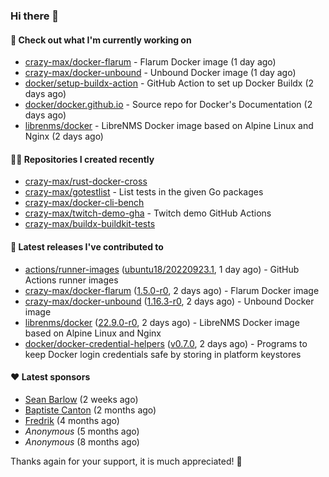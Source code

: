 ### Hi there 👋

#### 👷 Check out what I'm currently working on

- [crazy-max/docker-flarum](https://github.com/crazy-max/docker-flarum) - Flarum Docker image (1 day ago)
- [crazy-max/docker-unbound](https://github.com/crazy-max/docker-unbound) - Unbound Docker image (1 day ago)
- [docker/setup-buildx-action](https://github.com/docker/setup-buildx-action) - GitHub Action to set up Docker Buildx (2 days ago)
- [docker/docker.github.io](https://github.com/docker/docker.github.io) - Source repo for Docker&#39;s Documentation (2 days ago)
- [librenms/docker](https://github.com/librenms/docker) - LibreNMS Docker image based on Alpine Linux and Nginx (2 days ago)

#### 👨‍💻 Repositories I created recently

- [crazy-max/rust-docker-cross](https://github.com/crazy-max/rust-docker-cross)
- [crazy-max/gotestlist](https://github.com/crazy-max/gotestlist) - List tests in the given Go packages
- [crazy-max/docker-cli-bench](https://github.com/crazy-max/docker-cli-bench)
- [crazy-max/twitch-demo-gha](https://github.com/crazy-max/twitch-demo-gha) - Twitch demo GitHub Actions
- [crazy-max/buildx-buildkit-tests](https://github.com/crazy-max/buildx-buildkit-tests)

#### 🚀 Latest releases I've contributed to

- [actions/runner-images](https://github.com/actions/runner-images) ([ubuntu18/20220923.1](https://github.com/actions/runner-images/releases/tag/ubuntu18%2F20220923.1), 1 day ago) - GitHub Actions runner images
- [crazy-max/docker-flarum](https://github.com/crazy-max/docker-flarum) ([1.5.0-r0](https://github.com/crazy-max/docker-flarum/releases/tag/1.5.0-r0), 2 days ago) - Flarum Docker image
- [crazy-max/docker-unbound](https://github.com/crazy-max/docker-unbound) ([1.16.3-r0](https://github.com/crazy-max/docker-unbound/releases/tag/1.16.3-r0), 2 days ago) - Unbound Docker image
- [librenms/docker](https://github.com/librenms/docker) ([22.9.0-r0](https://github.com/librenms/docker/releases/tag/22.9.0-r0), 2 days ago) - LibreNMS Docker image based on Alpine Linux and Nginx
- [docker/docker-credential-helpers](https://github.com/docker/docker-credential-helpers) ([v0.7.0](https://github.com/docker/docker-credential-helpers/releases/tag/v0.7.0), 2 days ago) - Programs to keep Docker login credentials safe by storing in platform keystores

#### ❤️ Latest sponsors
- [Sean Barlow](https://github.com/woolrab6) (2 weeks ago)
- [Baptiste Canton](https://github.com/batmac) (2 months ago)
- [Fredrik](https://github.com/fredrikscode) (4 months ago)
- _Anonymous_ (5 months ago)
- _Anonymous_ (8 months ago)

Thanks again for your support, it is much appreciated! 🙏
